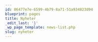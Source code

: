 ```yaml
---
id: 86477e7e-6599-4b79-8a71-51a934823d94
blueprint: pages
title: Nyheter
_edit_last: '1'
_wp_page_template: news-list.php
slug: nyheter
---
```


